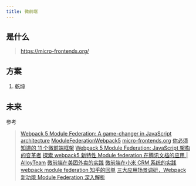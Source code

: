 ```yaml
---
title: 微前端
---
```


## 是什么

> https://micro-frontends.org/



## 方案


1. [乾坤](https://qiankun.umijs.org/)



## 未来


参考

> [Webpack 5 Module Federation: A game-changer in JavaScript architecture](https://indepth.dev/posts/1173/webpack-5-module-federation-a-game-changer-in-javascript-architecture#its-important-to-note-these-are-special-entry-points-they-are-only-a-few-kb-in-size-containing-a-special-webpack-runtime-that-can-interface-with-the-host-it-is-not-a-standard-entry-point--7/)
> [ModuleFederationWebpack5](https://github.com/sokra/slides/blob/master/content/ModuleFederationWebpack5.md)
> [micro-frontends.org](https://micro-frontends.org/)
> [你必须知道的 11 个微前端框架](https://www.infoq.cn/article/22ciyqbs3s0bhekvnorp)
> [Webpack 5 Module Federation: JavaScript 架构的变革者](https://zhuanlan.zhihu.com/p/120462530)
> [探索 webpack5 新特性 Module federation 在腾讯文档的应用 | AlloyTeam](http://www.alloyteam.com/2020/04/14338/)
> [微前端在美团外卖的实践](https://tech.meituan.com/2020/02/27/meituan-waimai-micro-frontends-practice.html)
> [微前端在小米 CRM 系统的实践](https://xiaomi-info.github.io/2020/04/14/fe-microfrontends-practice/)
> [webpack module federation 知乎的回单](https://www.zhihu.com/question/378835846)
> [三大应用场景调研，Webpack 新功能 Module Federation 深入解析](https://developer.aliyun.com/article/755252?utm_content=g_1000112656)
